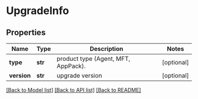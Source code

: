 # UpgradeInfo

## Properties
Name | Type | Description | Notes
------------ | ------------- | ------------- | -------------
**type** | **str** | product type (Agent, MFT, AppPack). | [optional] 
**version** | **str** | upgrade version | [optional] 

[[Back to Model list]](../README.md#documentation-for-models) [[Back to API list]](../README.md#documentation-for-api-endpoints) [[Back to README]](../README.md)


